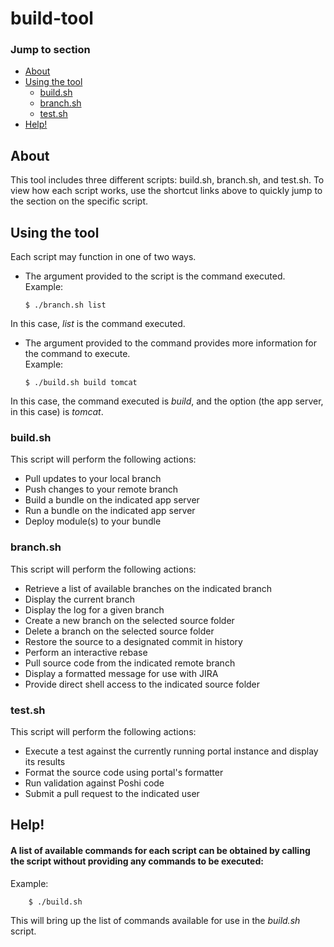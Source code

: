 # build-tool

### Jump to section

- [About](#about)
- [Using the tool](#using-the-tool)
    - [build.sh](#buildsh)
    - [branch.sh](#branchsh)
    - [test.sh](#testsh)
- [Help!](#help)


## About
This tool includes three different scripts: build.sh, branch.sh, and test.sh. To view how each script works, use the shortcut links above to quickly jump to the section on the specific script.

## Using the tool
Each script may function in one of two ways.

- The argument provided to the script is the command executed.  
Example:  
    ```
    $ ./branch.sh list
    ```
In this case, _list_ is the command executed.

- The argument provided to the command provides more information for the command to execute.  
Example:  
    ```
    $ ./build.sh build tomcat
    ```
In this case, the command executed is _build_, and the option (the app server, in this case) is _tomcat_.

### build.sh

This script will perform the following actions:
- Pull updates to your local branch
- Push changes to your remote branch
- Build a bundle on the indicated app server
- Run a bundle on the indicated app server
- Deploy module(s) to your bundle

### branch.sh

This script will perform the following actions:
- Retrieve a list of available branches on the indicated branch
- Display the current branch
- Display the log for a given branch
- Create a new branch on the selected source folder
- Delete a branch on the selected source folder
- Restore the source to a designated commit in history
- Perform an interactive rebase
- Pull source code from the indicated remote branch
- Display a formatted message for use with JIRA
- Provide direct shell access to the indicated source folder

### test.sh

This script will perform the following actions:
- Execute a test against the currently running portal instance and display its results
- Format the source code using portal's formatter
- Run validation against Poshi code
- Submit a pull request to the indicated user

## Help!  
#### A list of available commands for each script can be obtained by calling the script without providing any commands to be executed:  
Example:  

        $ ./build.sh  
This will bring up the list of commands available for use in the _build.sh_ script.